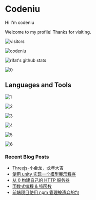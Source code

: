 # Codeniu

Hi I'm codeniu

Welcome to my profile! Thanks for visiting.

 ![visitors](https://visitor-badge.laobi.icu/badge?page_id=Codeniu.youngniu)

 ![codeniu](https://img.shields.io/github/stars/codeniu.svg)

![rifat's github stats](https://github-readme-stats.vercel.app/api?username=Codeniu&show_icons=true)

 ![0](https://github-readme-stats.vercel.app/api/top-langs/?username=codeniu&theme=white-green)

## Languages and Tools

 ![1](https://img.shields.io/badge/CSS-239120?&style=for-the-badge&logo=css3&logoColor=white&color=red)

 ![2](https://img.shields.io/badge/JavaScript-F7DF1E?style=for-the-badge&logo=javascript&logoColor=black)

 ![3](https://img.shields.io/badge/Node.js-43853D?style=for-the-badge&logo=node.js&logoColor=white)

 ![4](https://img.shields.io/badge/Go-00ADD8?style=for-the-badge&logo=go&logoColor=white)

 ![5](https://img.shields.io/badge/React-20232A?style=for-the-badge&logo=react&logoColor=61DAFB)

 ![6](https://img.shields.io/badge/Vue.js-35495E?style=for-the-badge&logo=vue.js&logoColor=4FC08D)











### Recent Blog Posts


* [Threejs-小金龙，龙年大吉](https://juejin.cn/post/7330574983801372682)
* [使用 unity 实现一个模型展示程序](https://juejin.cn/post/7294474535021805595)
* [从 0 构建自己的 HTTP 服务器](https://juejin.cn/post/7290847828340228153)
* [函数式编程 & 纯函数](https://juejin.cn/post/7282691800859656229)
* [前端项目使用 npm 管理被遗弃的包](https://juejin.cn/post/7282375407737978938)
</td>
